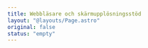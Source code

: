 ```yaml
---
title: Webbläsare och skärmupplösningsstöd
layout: "@layouts/Page.astro"
original: false
status: "empty"
---
```

